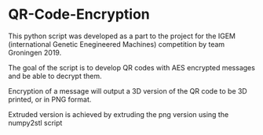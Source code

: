 # QR-Code-Encryption

This python script was developed as a part to the project for the IGEM (international Genetic Enegineered Machines) competition by team Groningen 2019.

The goal of the script is to develop QR codes with AES encrypted messages and be able to decrypt them.

Encryption of a message will output a 3D version of the QR code to be 3D printed, or in PNG format.

Extruded version is achieved by extruding the png version using the numpy2stl script
